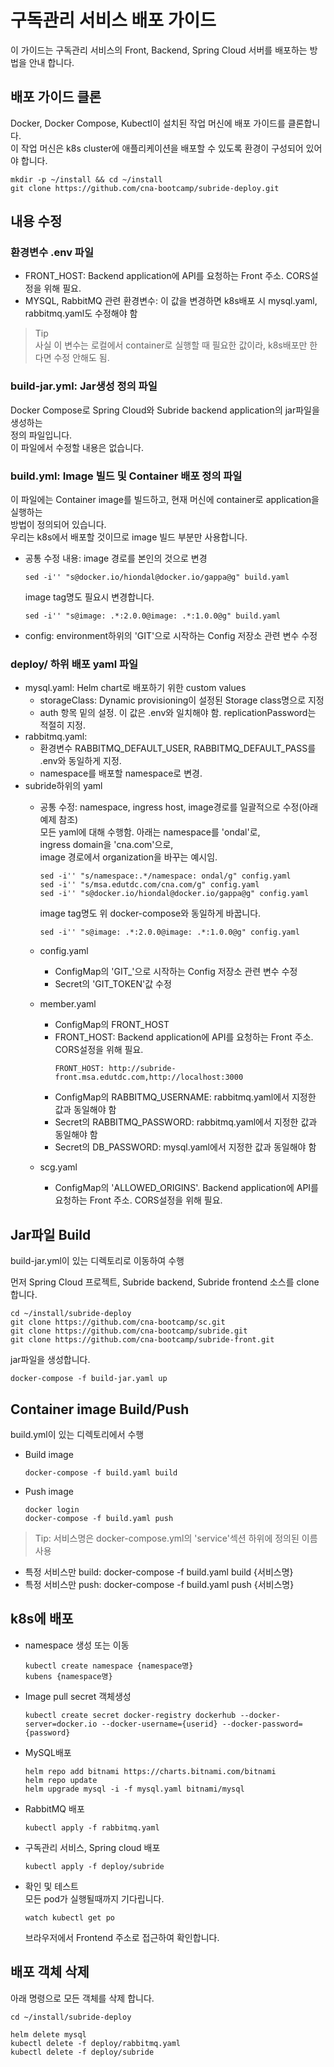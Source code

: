 # 구독관리 서비스 배포 가이드
이 가이드는 구독관리 서비스의 Front, Backend, Spring Cloud 서버를 배포하는 방법을 안내 합니다.   

## 배포 가이드 클론
Docker, Docker Compose, Kubectl이 설치된 작업 머신에 배포 가이드를 클론합니다.  
이 작업 머신은 k8s cluster에 애플리케이션을 배포할 수 있도록 환경이 구성되어 있어야 합니다.  

```
mkdir -p ~/install && cd ~/install
git clone https://github.com/cna-bootcamp/subride-deploy.git
```

## 내용 수정
### 환경변수 .env 파일
- FRONT_HOST: Backend application에 API를 요청하는 Front 주소. CORS설정을 위해 필요.   
- MYSQL, RabbitMQ 관련 환경변수: 이 값을 변경하면 k8s배포 시 mysql.yaml, rabbitmq.yaml도 수정해야 함      
> Tip  
  사실 이 변수는 로컬에서 container로 실행할 때 필요한 값이라, k8s배포만 한다면 수정 안해도 됨.  

### build-jar.yml: Jar생성 정의 파일
Docker Compose로 Spring Cloud와 Subride backend application의 jar파일을 생성하는   
정의 파일입니다.   
이 파일에서 수정할 내용은 없습니다.   

### build.yml: Image 빌드 및 Container 배포 정의 파일  
이 파일에는 Container image를 빌드하고, 현재 머신에 container로 application을 실행하는   
방법이 정의되어 있습니다.   
우리는 k8s에서 배포할 것이므로 image 빌드 부분만 사용합니다.   

- 공통 수정 내용: image 경로를 본인의 것으로 변경  
  ```  
  sed -i'' "s@docker.io/hiondal@docker.io/gappa@g" build.yaml
  ```
  
  image tag명도 필요시 변경합니다.  
  ``` 
  sed -i'' "s@image: .*:2.0.0@image: .*:1.0.0@g" build.yaml
  ```


- config: environment하위의 'GIT'으로 시작하는 Config 저장소 관련 변수 수정

### deploy/ 하위 배포 yaml 파일
- mysql.yaml: Helm chart로 배포하기 위한 custom values
  - storageClass: Dynamic provisioning이 설정된 Storage class명으로 지정  
  - auth 항목 밑의 설정. 이 값은 .env와 일치해야 함. replicationPassword는 적절히 지정. 
- rabbitmq.yaml: 
  - 환경변수 RABBITMQ_DEFAULT_USER, RABBITMQ_DEFAULT_PASS를 .env와 동일하게 지정. 
  - namespace를 배포할 namespace로 변경.  
- subride하위의 yaml
  - 공통 수정: namespace, ingress host, image경로를 일괄적으로 수정(아래 예제 참조)  
    모든 yaml에 대해 수행함. 아래는 namespace를 'ondal'로,  
    ingress domain을 'cna.com'으로,   
    image 경로에서 organization을 바꾸는 예시임.  
    ```
    sed -i'' "s/namespace:.*/namespace: ondal/g" config.yaml
    sed -i'' "s/msa.edutdc.com/cna.com/g" config.yaml
    sed -i'' "s@docker.io/hiondal@docker.io/gappa@g" config.yaml
    ```

    image tag명도 위 docker-compose와 동일하게 바꿉니다.
    ```
    sed -i'' "s@image: .*:2.0.0@image: .*:1.0.0@g" config.yaml
    ```


  - config.yaml
    - ConfigMap의 'GIT_'으로 시작하는 Config 저장소 관련 변수 수정
    - Secret의 'GIT_TOKEN'값 수정
  - member.yaml
    - ConfigMap의 FRONT_HOST
    - FRONT_HOST: Backend application에 API를 요청하는 Front 주소. CORS설정을 위해 필요.  
      ```
      FRONT_HOST: http://subride-front.msa.edutdc.com,http://localhost:3000
      ```
    - ConfigMap의 RABBITMQ_USERNAME: rabbitmq.yaml에서 지정한 값과 동일해야 함
    - Secret의 RABBITMQ_PASSWORD: rabbitmq.yaml에서 지정한 값과 동일해야 함
    - Secret의 DB_PASSWORD: mysql.yaml에서 지정한 값과 동일해야 함
  - scg.yaml
    - ConfigMap의 'ALLOWED_ORIGINS'. Backend application에 API를 요청하는 Front 주소. CORS설정을 위해 필요.   

## Jar파일 Build
build-jar.yml이 있는 디렉토리로 이동하여 수행   

먼저 Spring Cloud 프로젝트, Subride backend, Subride frontend 소스를 clone합니다.   
```
cd ~/install/subride-deploy
git clone https://github.com/cna-bootcamp/sc.git
git clone https://github.com/cna-bootcamp/subride.git
git clone https://github.com/cna-bootcamp/subride-front.git

```

jar파일을 생성합니다.  
```
docker-compose -f build-jar.yaml up
```

## Container image Build/Push

build.yml이 있는 디렉토리에서 수행   
- Build image
  ```
  docker-compose -f build.yaml build
  ```
- Push image
  ```
  docker login 
  docker-compose -f build.yaml push
  ```
> Tip: 서비스명은 docker-compose.yml의 'service'섹션 하위에 정의된 이름 사용   
  - 특정 서비스만 build: docker-compose -f build.yaml build {서비스명}  
  - 특정 서비스만 push: docker-compose -f build.yaml push {서비스명}  

## k8s에 배포
- namespace 생성 또는 이동  
  ```
  kubectl create namespace {namespace명}  
  kubens {namespace명}
  ```
- Image pull secret 객체생성  
  ```
  kubectl create secret docker-registry dockerhub --docker-server=docker.io --docker-username={userid} --docker-password={password}
  ```
 
- MySQL배포
  ```
  helm repo add bitnami https://charts.bitnami.com/bitnami 
  helm repo update
  helm upgrade mysql -i -f mysql.yaml bitnami/mysql  
  ```

- RabbitMQ 배포
  ```
  kubectl apply -f rabbitmq.yaml 
  ```

- 구독관리 서비스, Spring cloud 배포  
  ```
  kubectl apply -f deploy/subride
  ```

- 확인 및 테스트   
  모든 pod가 실행될때까지 기다립니다.   
  ```
  watch kubectl get po
  ``` 

  브라우저에서 Frontend 주소로 접근하여 확인합니다.  

## 배포 객체 삭제 
아래 명령으로 모든 객체를 삭제 합니다.  
```
cd ~/install/subride-deploy

helm delete mysql
kubectl delete -f deploy/rabbitmq.yaml
kubectl delete -f deploy/subride  
```

